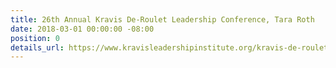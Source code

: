 ```yaml
---
title: 26th Annual Kravis De-Roulet Leadership Conference, Tara Roth
date: 2018-03-01 00:00:00 -08:00
position: 0
details_url: https://www.kravisleadershipinstitute.org/kravis-de-roulet-conference/
---
```


